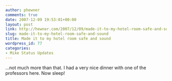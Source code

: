 ```yaml
---
author: phewner
comments: true
date: 2007-12-09 19:53:01+00:00
layout: post
link: http://hewner.com/2007/12/09/made-it-to-my-hotel-room-safe-and-sound/
slug: made-it-to-my-hotel-room-safe-and-sound
title: Made it to my hotel room safe and sound
wordpress_id: 77
categories:
- Mike Status Updates
---
```


...not much more than that.  I had a very nice dinner with one of the professors here.  Now sleep!
